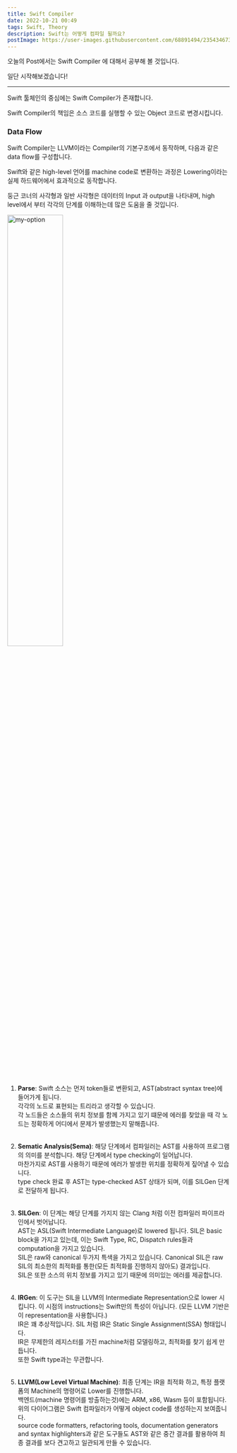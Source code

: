 ```yaml
---
title: Swift Compiler
date: 2022-10-21 00:49
tags: Swift, Theory
description: Swift는 어떻게 컴파일 될까요?
postImage: https://user-images.githubusercontent.com/68891494/235434673-5269eca0-7efc-4221-8165-a85647f1cdac.svg
---
```


오늘의 Post에서는 Swift Compiler 에 대해서 공부해 볼 것입니다.

일단 시작해보겠습니다!

---

Swift 툴체인의 중심에는 Swift Compiler가 존재합니다.

Swift Compiler의 책임은 소스 코드를 실행할 수 있는 Object 코드로 변경시킵니다.

### Data Flow 
Swift Compiler는 LLVM이라는 Compiler의 기본구조에서 동작하며, 다음과 같은 data flow를 구성합니다.

Swift와 같은 high-level 언어를 machine code로 변환하는 과정은 Lowering이라는 실제 하드웨어에서 효과적으로 동작합니다.

둥근 코너의 사각형과 일반 사각형은 데이터의 Input 과 output을 나타내며, high level에서 부터 각각의 단계를 이해하는데 많은 도움을 줄 것입니다.

<img width="50%"  alt="my-option" src="https://user-images.githubusercontent.com/68891494/196997871-4c97c0aa-c87a-475a-b79a-82b76d679bb7.png">
</img>

1. **Parse**: Swift 소스는 먼저 token들로 변환되고, AST(abstract syntax tree)에 들어가게 됩니다. <br/>
각각의 노드로 표현되는 트리라고 생각할 수 있습니다. <br/>
각 노드들은 소스들의 위치 정보를 함께 가지고 있기 떄문에 에러를 찾았을 때 각 노드는 정확하게 어디에서 문제가 발생했는지 말해줍니다. <br/><br/>

2. **Sematic Analysis(Sema)**: 해당 단계에서 컴파일러는 AST를 사용하여 프로그램의 의미를 분석합니다.
    해당 단계에서 type checking이 일어납니다. <br/>
    마찬가지로 AST를 사용하기 때문에 에러가 발생한 위치를 정확하게 짚어낼 수 있습니다. <br/>
    type check 완료 후 AST는 type-checked AST 상태가 되며, 이를 SILGen 단계로 전달하게 됩니다. <br/><br/>
    
3. **SILGen**: 이 단계는 해당 단계를 가지지 않는 Clang 처럼 이전 컴파일러 파이프라인에서 벗어납니다. <br/>
    AST는 ASL(Swift Intermediate Language)로 lowered 됩니다. SIL은 basic block을 가지고 있는데, 이는 Swift Type, RC, Dispatch rules들과 computation을 가지고 있습니다. <br/>
    SIL은 raw와 canonical 두가지 특색을 가지고 있습니다. Canonical SIL은 raw SIL의 최소한의 최적화를 통한(모든 최적화를 진행하지 않아도) 결과입니다. <br/>
    SIL은 또한 소스의 위치 정보를 가지고 있기 때문에 의미있는 에러를 제공합니다. <br/><br/>
    
4. **IRGen**: 이 도구는 SIL을 LLVM의 Intermediate Representation으로 lower 시킵니다. 이 시점의 instructions는 Swift만의 특성이 아닙니다. (모든 LLVM 기반은 이 representation을 사용합니다.) <br/>
    IR은 꽤 추상적입니다. SIL 처럼 IR은 Static Single Assignment(SSA) 형태입니다. <br/>
    IR은 무제한의 레지스터를 가진 machine처럼 모델링하고, 최적화를 찾기 쉽게 만듭니다. <br/>
    또한 Swift type과는 무관합니다. <br/><br/>
    
5. **LLVM(Low Level Virtual Machine)**: 최종 단계는 IR을 최적화 하고, 특정 플랫폼의 Machine의 명령어로 Lower를 진행합니다. <br/>
    백엔드(machine 명령어를 방출하는것)에는 ARM, x86, Wasm 등이 포함됩니다. <br/>
    위의 다이어그램은 Swift 컴파일러가 어떻게 object code를 생성하는지 보여줍니다. <br/>
    source code formatters, refactoring tools, documentation generators and syntax highlighters과 같은 도구들도 AST와 같은 중간 결과를 활용하여 최종 결과를 보다 견고하고 일관되게 만들 수 있습니다. <br/><br/>
